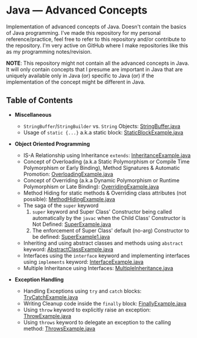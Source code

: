 # Java &mdash; Advanced Concepts

Implementation of advanced concepts of Java. Doesn't contain the basics of Java programming. I've made this repository for my personal reference/practice, feel free to refer to this repository and/or contribute to the repository. I'm very active on GitHub where I make repositories like this as my programming notes/revision.

**NOTE**: This repository might not contain all the advanced concepts in Java. It will only contain concepts that I presume are important in Java that are uniquely available only in Java (or) specific to Java (or) if the implementation of the concept might be different in Java.

## Table of Contents

- **Miscellaneous**
  - `StringBuffer`/`StringBuilder` vs. `String` Objects: [StringBuffer.java](https://github.com/Ch-sriram/java-advanced-concepts/blob/master/misc/StringBuffer/StringBufferExample.java)
  - Usage of `static {...}` a.k.a static block: [StaticBlockExample.java](https://github.com/Ch-sriram/java-advanced-concepts/blob/master/misc/StaticBlock/StaticBlockExample.java)

- **Object Oriented Programming**
  - IS-A Relationship using Inheritance `extends`: [InheritanceExample.java](https://github.com/Ch-sriram/java-advanced-concepts/blob/master/oop/InheritanceExample/InheritanceExample.java)
  - Concept of Overloading (a.k.a Static Polymorphism or Compile Time Polymorphism or Early Binding), Method Signatures & Automatic Promotion: [OverloadingExample.java](https://github.com/Ch-sriram/java-advanced-concepts/blob/master/oop/Overloading/OverloadingExample.java)
  - Concept of Overriding (a.k.a Dynamic Polymorphism or Runtime Polymorphism or Late Binding): [OverridingExample.java](https://github.com/Ch-sriram/java-advanced-concepts/blob/master/oop/Overriding/OverridingExample.java)
  - Method Hiding for static methods & Overriding class attributes (not possible): [MethodHidingExample.java](https://github.com/Ch-sriram/java-advanced-concepts/blob/master/oop/MethodHiding/MethodHidingExample.java)
  - The saga of the `super` keyword
    1. `super` keyword and Super Class' Constructor being called automatically by the `javac` when the Child Class' Constructor is Not Defined: [SuperExample.java](https://github.com/Ch-sriram/java-advanced-concepts/blob/master/oop/Super/SuperExample/SuperExample.java)
    2. The enforcement of Super Class' default (no-arg) Constructor to be defined: [SuperExample1.java](https://github.com/Ch-sriram/java-advanced-concepts/blob/master/oop/Super/SuperExample1/SuperExample1.java)
  - Inheriting and using abstract classes and methods using `abstract` keyword: [AbstractClassExample.java](https://github.com/Ch-sriram/java-advanced-concepts/blob/master/oop/AbstractClass/AbstractClassExample.java)
  - Interfaces using the `interface` keyword and implementing interfaces using `implements` keyword: [InterfaceExample.java](https://github.com/Ch-sriram/java-advanced-concepts/blob/master/oop/Interface/InterfaceExample.java)
  - Multiple Inheritance using Interfaces: [MultipleInheritance.java](https://github.com/Ch-sriram/java-advanced-concepts/blob/master/oop/Interface/MultipleInheritance.java)

- **Exception Handling**
  - Handling Exceptions using `try` and `catch` blocks: [TryCatchExample.java](https://github.com/Ch-sriram/java-advanced-concepts/blob/master/exceptions/TryCatch/TryCatchExample.java)
  - Writing Cleanup code inside the `finally` block: [FinallyExample.java](https://github.com/Ch-sriram/java-advanced-concepts/blob/master/exceptions/Finally/FinallyExample.java)
  - Using `throw` keyword to explicitly raise an exception: [ThrowExample.java](https://github.com/Ch-sriram/java-advanced-concepts/blob/master/exceptions/Throw/ThrowExample.java)
  - Using `throws` keyword to delegate an exception to the calling method: [ThrowsExample.java](https://github.com/Ch-sriram/java-advanced-concepts/blob/master/exceptions/Throws/ThrowsExample.java)
